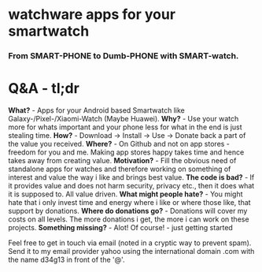 # watchware apps for your smartwatch 
### From SMART-PHONE to Dumb-PHONE with SMART-watch. 

# Q&A - tl;dr
**What?** - Apps for your Android based Smartwatch like Galaxy-/Pixel-/Xiaomi-Watch (Maybe Huawei).
**Why?** - Use your watch more for whats important and your phone less for what in the end is just stealing time.
**How?** - Download -> Install -> Use -> Donate back a part of the value you received.
**Where?** - On Github and not on app stores - freedom for you and me. Making app stores happy takes time and hence takes away from creating value.
**Motivation?** - Fill the obvious need of standalone apps for watches and therefore working on something of interest and value the way i like and brings best value.
**The code is bad?** - If it provides value and does not harm security, privacy etc., then it does what it is supposed to. All value driven.
**What might people hate?** - You might hate that i only invest time and energy where i like or where those like, that support by donations.
**Where do donations go?** - Donations will cover my costs on all levels. The more donations i get, the more i can work on these projects.
**Something missing?** - Alot! Of course! - just getting started

Feel free to get in touch via email (noted in a cryptic way to prevent spam). 
Send it to my email provider yahoo using the international domain .com with the name d34g13 in front of the '@'.